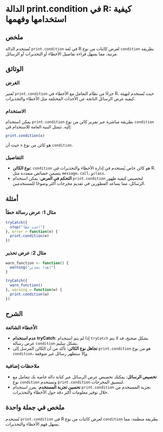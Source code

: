 <!--
Meta Description: # الدالة print.condition في R: كيفية استخدامها وفهمها ## ملخص تُستخدم الدالة `print.condition` في لغة R لعرض كائنات من نوع `condition` بطريقة مرتبة، م...
Meta Keywords: condition, print, نوع, الأخطاء, الرسائل
-->

# الدالة print.condition في R: كيفية استخدامها وفهمها

## ملخص
تُستخدم الدالة `print.condition` في لغة R لعرض كائنات من نوع `condition` بطريقة مرتبة، مما يسهل قراءة تفاصيل الأخطاء أو التحذيرات أو الرسائل. 

## الوثائق
### الغرض
تُعتبر `print.condition` جزءًا من نظام التعامل مع الأخطاء في R، حيث تُستخدم لتهيئة كيفية عرض الرسائل الناتجة عن الأحداث المختلفة مثل الأخطاء والتحذيرات.

### الاستخدام
يمكن استخدام `print.condition` بطريقة مباشرة عبر تمرير كائن من نوع `condition` إليه. تتمثل البنية العامة للاستخدام في:

```r
print.condition(x)
```

حيث أن `x` هو كائن من نوع `condition`.

### التفاصيل
- **نوع الكائن**: `condition` هو كائن خاص يُستخدم في إدارة الأخطاء والتحذيرات في R. يتضمن خصائص متعددة مثل `message`، `call`، و`class`.
- **التحكم في العرض**: يمكن استخدام `print.condition` لتخصيص كيفية ظهور الرسائل، مما يساعد المطورين في تقديم مخرجات أكثر وضوحًا للمستخدمين.

## أمثلة
### مثال 1: عرض رسالة خطأ
```r
tryCatch({
  stop("حدث خطأ!")
}, error = function(e) {
  print.condition(e)
})
```

### مثال 2: عرض تحذير
```r
warn_function <- function() {
  warning("هذا تحذير!")
}

tryCatch({
  warn_function()
}, warning = function(w) {
  print.condition(w)
})
```

## الشرح
### الأخطاء الشائعة
- **عدم استخدام tryCatch**: إذا لم يتم استخدام `tryCatch` بشكل صحيح، قد لا يتم عرض رسالة `condition` بشكل سليم.
- **تجاهل نوع الكائن**: تأكد من أن الكائن المرسل إلى `print.condition` هو من نوع `condition`، وإلا ستظهر رسائل غير متوقعة.

### ملاحظات إضافية
- **تخصيص الرسائل**: يمكنك تخصيص عرض الرسائل عبر كتابة دالة خاصة بك تتعامل مع نوع `condition` وتستخدم `print.condition` لتنسيق المخرجات.
- **تحسين تجربة المستخدم**: يعزز استخدام `print.condition` تجربة المستخدم من خلال توفير معلومات أكثر دقة حول الأخطاء والتحذيرات.

## ملخص في جملة واحدة
تُستخدم `print.condition` في R لعرض كائنات من نوع `condition` بطريقة منظمة، مما يسهل فهم الأخطاء والتحذيرات.